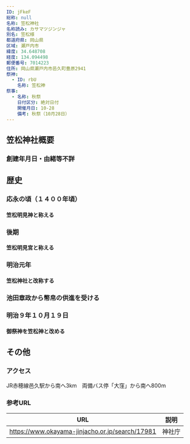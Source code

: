 ```yaml
---
ID: jFkeF
総称: null
名称: 笠松神社
名称読み: カサマツジンジャ
別名: 笠松様
都道府県: 岡山県
区域: 瀬戸内市
緯度: 34.648708
経度: 134.094498
郵便番号: 7014223
住所: 岡山県瀬戸内市邑久町豊原2941
祭神:
  - ID: rbU
    名称: 笠松神
祭事:
  - 名称: 秋祭
    日付区分: 絶対日付
    開催月日: 10-28
    備考: 秋祭（10月28日）
---
```


## 笠松神社概要

### 創建年月日・由緒等不詳

## 歴史

### 応永の頃（１４００年頃）

#### 笠松明見神と称える

### 後期

#### 笠松明見宮と称える

### 明治元年

#### 笠松神社と改称する

### 池田章政から幣帛の供進を受ける

### 明治９年１０月１９日

#### 御祭神を笠松神と改める

## その他

### アクセス

JR赤穂線邑久駅から南へ3km　両備バス停「大窪」から南へ800m

### 参考URL

| URL                                             | 説明   |
| ----------------------------------------------- | ------ |
| https://www.okayama-jinjacho.or.jp/search/17981 | 神社庁 |
